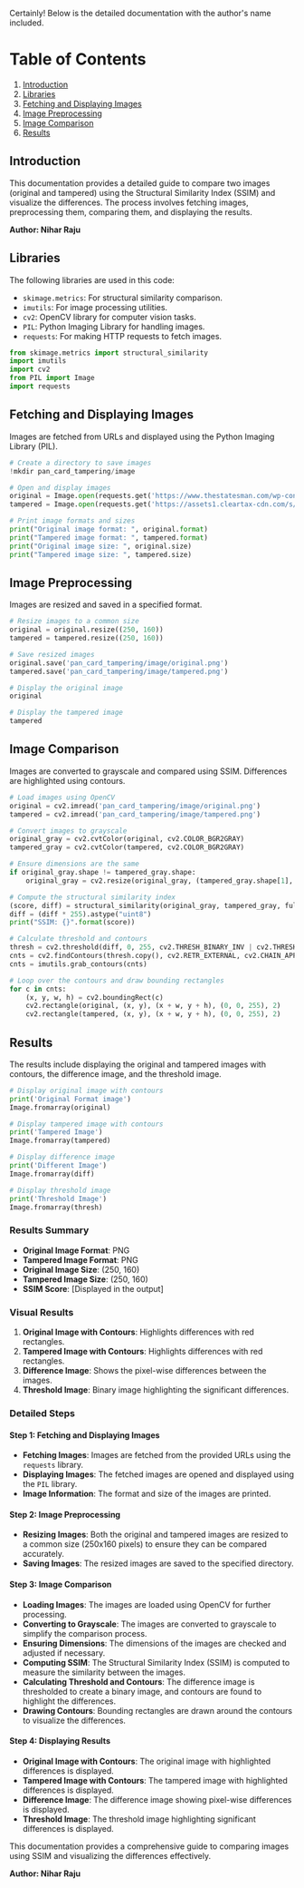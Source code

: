 Certainly! Below is the detailed documentation with the author's name included.

# Table of Contents
1. [Introduction](#introduction)
2. [Libraries](#libraries)
3. [Fetching and Displaying Images](#fetching-and-displaying-images)
4. [Image Preprocessing](#image-preprocessing)
5. [Image Comparison](#image-comparison)
6. [Results](#results)

## Introduction
This documentation provides a detailed guide to compare two images (original and tampered) using the Structural Similarity Index (SSIM) and visualize the differences. The process involves fetching images, preprocessing them, comparing them, and displaying the results.

**Author: Nihar Raju**

## Libraries
The following libraries are used in this code:
- `skimage.metrics`: For structural similarity comparison.
- `imutils`: For image processing utilities.
- `cv2`: OpenCV library for computer vision tasks.
- `PIL`: Python Imaging Library for handling images.
- `requests`: For making HTTP requests to fetch images.

```python
from skimage.metrics import structural_similarity
import imutils
import cv2
from PIL import Image
import requests
```

## Fetching and Displaying Images
Images are fetched from URLs and displayed using the Python Imaging Library (PIL).

```python
# Create a directory to save images
!mkdir pan_card_tampering/image

# Open and display images
original = Image.open(requests.get('https://www.thestatesman.com/wp-content/uploads/2019/07/pan-card.jpg', stream=True).raw)
tampered = Image.open(requests.get('https://assets1.cleartax-cdn.com/s/img/20170526124335/Pan4.png', stream=True).raw)

# Print image formats and sizes
print("Original image format: ", original.format)
print("Tampered image format: ", tampered.format)
print("Original image size: ", original.size)
print("Tampered image size: ", tampered.size)
```

## Image Preprocessing
Images are resized and saved in a specified format.

```python
# Resize images to a common size
original = original.resize((250, 160))
tampered = tampered.resize((250, 160))

# Save resized images
original.save('pan_card_tampering/image/original.png')
tampered.save('pan_card_tampering/image/tampered.png')

# Display the original image
original

# Display the tampered image
tampered
```

## Image Comparison
Images are converted to grayscale and compared using SSIM. Differences are highlighted using contours.

```python
# Load images using OpenCV
original = cv2.imread('pan_card_tampering/image/original.png')
tampered = cv2.imread('pan_card_tampering/image/tampered.png')

# Convert images to grayscale
original_gray = cv2.cvtColor(original, cv2.COLOR_BGR2GRAY)
tampered_gray = cv2.cvtColor(tampered, cv2.COLOR_BGR2GRAY)

# Ensure dimensions are the same
if original_gray.shape != tampered_gray.shape:
    original_gray = cv2.resize(original_gray, (tampered_gray.shape[1], tampered_gray.shape[0]))

# Compute the structural similarity index
(score, diff) = structural_similarity(original_gray, tampered_gray, full=True)
diff = (diff * 255).astype("uint8")
print("SSIM: {}".format(score))

# Calculate threshold and contours
thresh = cv2.threshold(diff, 0, 255, cv2.THRESH_BINARY_INV | cv2.THRESH_OTSU)[1]
cnts = cv2.findContours(thresh.copy(), cv2.RETR_EXTERNAL, cv2.CHAIN_APPROX_SIMPLE)
cnts = imutils.grab_contours(cnts)

# Loop over the contours and draw bounding rectangles
for c in cnts:
    (x, y, w, h) = cv2.boundingRect(c)
    cv2.rectangle(original, (x, y), (x + w, y + h), (0, 0, 255), 2)
    cv2.rectangle(tampered, (x, y), (x + w, y + h), (0, 0, 255), 2)
```

## Results
The results include displaying the original and tampered images with contours, the difference image, and the threshold image.

```python
# Display original image with contours
print('Original Format image')
Image.fromarray(original)

# Display tampered image with contours
print('Tampered Image')
Image.fromarray(tampered)

# Display difference image
print('Different Image')
Image.fromarray(diff)

# Display threshold image
print('Threshold Image')
Image.fromarray(thresh)
```

### Results Summary
- **Original Image Format**: PNG
- **Tampered Image Format**: PNG
- **Original Image Size**: (250, 160)
- **Tampered Image Size**: (250, 160)
- **SSIM Score**: [Displayed in the output]

### Visual Results
1. **Original Image with Contours**: Highlights differences with red rectangles.
2. **Tampered Image with Contours**: Highlights differences with red rectangles.
3. **Difference Image**: Shows the pixel-wise differences between the images.
4. **Threshold Image**: Binary image highlighting the significant differences.

### Detailed Steps

#### Step 1: Fetching and Displaying Images
- **Fetching Images**: Images are fetched from the provided URLs using the `requests` library.
- **Displaying Images**: The fetched images are opened and displayed using the `PIL` library.
- **Image Information**: The format and size of the images are printed.

#### Step 2: Image Preprocessing
- **Resizing Images**: Both the original and tampered images are resized to a common size (250x160 pixels) to ensure they can be compared accurately.
- **Saving Images**: The resized images are saved to the specified directory.

#### Step 3: Image Comparison
- **Loading Images**: The images are loaded using OpenCV for further processing.
- **Converting to Grayscale**: The images are converted to grayscale to simplify the comparison process.
- **Ensuring Dimensions**: The dimensions of the images are checked and adjusted if necessary.
- **Computing SSIM**: The Structural Similarity Index (SSIM) is computed to measure the similarity between the images.
- **Calculating Threshold and Contours**: The difference image is thresholded to create a binary image, and contours are found to highlight the differences.
- **Drawing Contours**: Bounding rectangles are drawn around the contours to visualize the differences.

#### Step 4: Displaying Results
- **Original Image with Contours**: The original image with highlighted differences is displayed.
- **Tampered Image with Contours**: The tampered image with highlighted differences is displayed.
- **Difference Image**: The difference image showing pixel-wise differences is displayed.
- **Threshold Image**: The threshold image highlighting significant differences is displayed.

This documentation provides a comprehensive guide to comparing images using SSIM and visualizing the differences effectively.

**Author: Nihar Raju**
